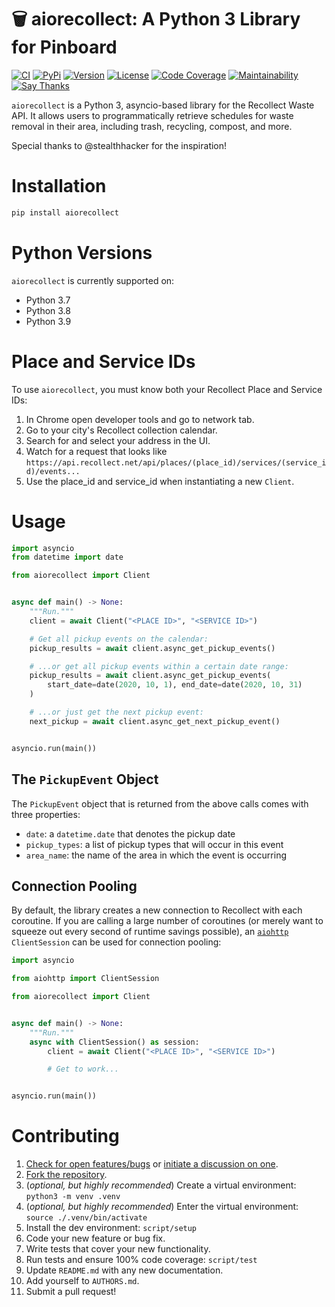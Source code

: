 # 🗑  aiorecollect: A Python 3 Library for Pinboard

[![CI](https://github.com/bachya/aiorecollect/workflows/CI/badge.svg)](https://github.com/bachya/aiorecollect/actions)
[![PyPi](https://img.shields.io/pypi/v/aiorecollect.svg)](https://pypi.python.org/pypi/aiorecollect)
[![Version](https://img.shields.io/pypi/pyversions/aiorecollect.svg)](https://pypi.python.org/pypi/aiorecollect)
[![License](https://img.shields.io/pypi/l/aiorecollect.svg)](https://github.com/bachya/aiorecollect/blob/master/LICENSE)
[![Code Coverage](https://codecov.io/gh/bachya/aiorecollect/branch/dev/graph/badge.svg)](https://codecov.io/gh/bachya/aiorecollect)
[![Maintainability](https://api.codeclimate.com/v1/badges/65fe7eb308dca67c1038/maintainability)](https://codeclimate.com/github/bachya/aiorecollect/maintainability)
[![Say Thanks](https://img.shields.io/badge/SayThanks-!-1EAEDB.svg)](https://saythanks.io/to/bachya)

`aiorecollect` is a Python 3, asyncio-based library for the Recollect Waste API. It
allows users to programmatically retrieve schedules for waste removal in their area,
including trash, recycling, compost, and more.

Special thanks to @stealthhacker for the inspiration!

# Installation

```python
pip install aiorecollect
```

# Python Versions

`aiorecollect` is currently supported on:

* Python 3.7
* Python 3.8
* Python 3.9

# Place and Service IDs

To use `aiorecollect`, you must know both your Recollect Place and Service IDs:

1. In Chrome open developer tools and go to network tab.
2. Go to your city's Recollect collection calendar.
3. Search for and select your address in the UI.
4. Watch for a request that looks like `https://api.recollect.net/api/places/(place_id)/services/(service_id)/events...`
5. Use the place_id and service_id when instantiating a new `Client`.

# Usage

```python
import asyncio
from datetime import date

from aiorecollect import Client


async def main() -> None:
    """Run."""
    client = await Client("<PLACE ID>", "<SERVICE ID>")

    # Get all pickup events on the calendar:
    pickup_results = await client.async_get_pickup_events()

    # ...or get all pickup events within a certain date range:
    pickup_results = await client.async_get_pickup_events(
        start_date=date(2020, 10, 1), end_date=date(2020, 10, 31)
    )

    # ...or just get the next pickup event:
    next_pickup = await client.async_get_next_pickup_event()


asyncio.run(main())
```

## The `PickupEvent` Object

The `PickupEvent` object that is returned from the above calls comes with three
properties:

* `date`: a `datetime.date` that denotes the pickup date
* `pickup_types`: a list of pickup types that will occur in this event
* `area_name`: the name of the area in which the event is occurring

## Connection Pooling

By default, the library creates a new connection to Recollect with each coroutine. If
you are calling a large number of coroutines (or merely want to squeeze out every second
of runtime savings possible), an
[`aiohttp`](https://github.com/aio-libs/aiohttp) `ClientSession` can be used for connection
pooling:

```python
import asyncio

from aiohttp import ClientSession

from aiorecollect import Client


async def main() -> None:
    """Run."""
    async with ClientSession() as session:
        client = await Client("<PLACE ID>", "<SERVICE ID>")

        # Get to work...


asyncio.run(main())
```

# Contributing

1. [Check for open features/bugs](https://github.com/bachya/aiorecollect/issues)
  or [initiate a discussion on one](https://github.com/bachya/aiorecollect/issues/new).
2. [Fork the repository](https://github.com/bachya/aiorecollect/fork).
3. (_optional, but highly recommended_) Create a virtual environment: `python3 -m venv .venv`
4. (_optional, but highly recommended_) Enter the virtual environment: `source ./.venv/bin/activate`
5. Install the dev environment: `script/setup`
6. Code your new feature or bug fix.
7. Write tests that cover your new functionality.
8. Run tests and ensure 100% code coverage: `script/test`
9. Update `README.md` with any new documentation.
10. Add yourself to `AUTHORS.md`.
11. Submit a pull request!
